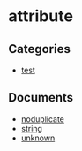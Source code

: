 # attribute

## Categories
- [test](./test/README.md)

## Documents
- [noduplicate](noduplicate.md)
- [string](string.md)
- [unknown](unknown.md)